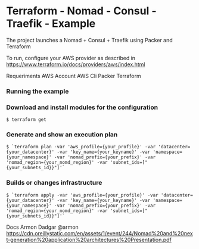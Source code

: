 # Terraform - Nomad - Consul - Traefik - Example

The project launches a Nomad + Consul + Traefik using Packer and Terraform

To run, configure your AWS provider as described in https://www.terraform.io/docs/providers/aws/index.html

Requeriments
    AWS Account
    AWS Cli
    Packer
    Terraform

### Running the example

### Download and install modules for the configuration
```
$ terraform get
```
### Generate and show an execution plan
```
$ `terraform plan -var 'aws_profile={your_profile}' -var 'datacenter={your_datacenter}' -var 'key_name={your_keyname}' -var 'namespace={your_namespace}' -var 'nomad_prefix={your_prefix}' -var 'nomad_region={your_nomd_region}' -var 'subnet_ids=["{your_subnets_id}}"]'`
```

### Builds or changes infrastructure
```
$ `terraform apply -var 'aws_profile={your_profile}' -var 'datacenter={your_datacenter}' -var 'key_name={your_keyname}' -var 'namespace={your_namespace}' -var 'nomad_prefix={your_prefix}' -var 'nomad_region={your_nomd_region}' -var 'subnet_ids=["{your_subnets_id}}"]'`
```

Docs
 Armon Dadgar @armon
 https://cdn.oreillystatic.com/en/assets/1/event/244/Nomad%20and%20next-generation%20application%20architectures%20Presentation.pdf
